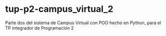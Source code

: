 # tup-p2-campus_virtual_2
Parte dos del sistema de Campus Virtual con POO hecho en Python, para el TP integrador de Programación 2
